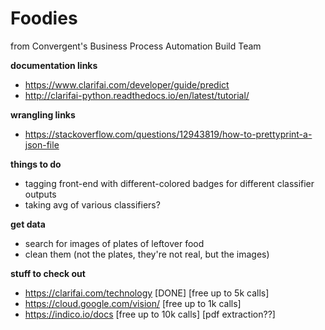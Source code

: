 # Foodies

from Convergent's Business Process Automation Build Team

**documentation links**

- https://www.clarifai.com/developer/guide/predict
- http://clarifai-python.readthedocs.io/en/latest/tutorial/

**wrangling links**

- https://stackoverflow.com/questions/12943819/how-to-prettyprint-a-json-file

**things to do**

- tagging front-end with different-colored badges for different classifier outputs
- taking avg of various classifiers?

**get data**

- search for images of plates of leftover food
- clean them (not the plates, they're not real, but the images)

**stuff to check out**

- https://clarifai.com/technology [DONE] [free up to 5k calls]
- https://cloud.google.com/vision/ [free up to 1k calls]
- https://indico.io/docs [free up to 10k calls] [pdf extraction??]
